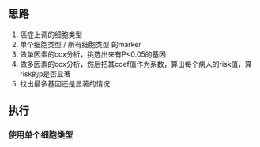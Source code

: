## 思路

1. 癌症上调的细胞类型
2. 单个细胞类型 / 所有细胞类型 的marker
3. 做单因素的cox分析，挑选出来有P<0.05的基因
4. 做多因素的cox分析，然后把其coef值作为系数，算出每个病人的risk值，算risk的p是否显著
5. 找出最多基因还是显著的情况

## 执行

### 使用单个细胞类型